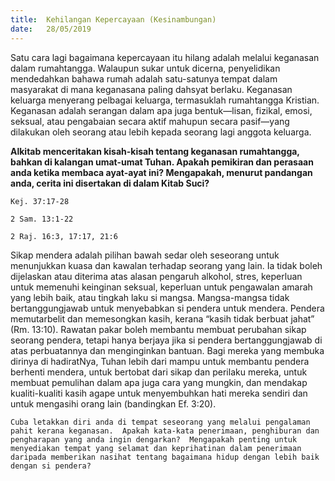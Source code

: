 ```yaml
---
title:  Kehilangan Kepercayaan (Kesinambungan)
date:   28/05/2019
---
```


Satu cara lagi bagaimana kepercayaan itu hilang adalah melalui keganasan dalam rumahtangga.  Walaupun sukar untuk dicerna, penyelidikan mendedahkan bahawa rumah adalah satu-satunya tempat dalam masyarakat di mana keganasana paling dahsyat berlaku.  Keganasan keluarga menyerang pelbagai keluarga, termasuklah rumahtangga Kristian.  Keganasan adalah serangan dalam apa juga bentuk—lisan, fizikal, emosi, seksual, atau pengabaian secara aktif mahupun secara pasif—yang dilakukan oleh seorang atau lebih kepada seorang lagi anggota keluarga.

**Alkitab menceritakan kisah-kisah tentang keganasan rumahtangga, bahkan di kalangan umat-umat Tuhan.  Apakah pemikiran dan perasaan anda ketika membaca ayat-ayat ini?  Mengapakah, menurut pandangan anda, cerita ini disertakan di dalam Kitab Suci?**

`Kej. 37:17-28`

`2 Sam. 13:1-22`

`2 Raj. 16:3, 17:17, 21:6`

Sikap mendera adalah pilihan bawah sedar oleh seseorang untuk menunjukkan kuasa dan kawalan terhadap seorang yang lain.  Ia tidak boleh dijelaskan atau diterima atas alasan pengaruh alkohol, stres, keperluan untuk memenuhi keinginan seksual, keperluan untuk pengawalan amarah yang lebih baik, atau tingkah laku si mangsa.  Mangsa-mangsa tidak bertanggungjawab untuk menyebabkan si pendera untuk mendera.  Pendera memutarbelit dan memesongkan kasih, kerana “kasih tidak berbuat jahat” (Rm. 13:10).  Rawatan pakar boleh membantu membuat perubahan sikap seorang pendera, tetapi hanya berjaya jika si pendera bertanggungjawab di atas perbuatannya dan menginginkan bantuan.  Bagi mereka yang membuka dirinya di hadiratNya, Tuhan lebih dari mampu untuk membantu pendera berhenti mendera, untuk bertobat dari sikap dan perilaku mereka, untuk membuat pemulihan dalam apa juga cara yang mungkin, dan mendakap kualiti-kualiti kasih agape untuk menyembuhkan hati mereka sendiri dan untuk mengasihi orang lain (bandingkan Ef. 3:20).

`Cuba letakkan diri anda di tempat seseorang yang melalui pengalaman pahit kerana keganasan.  Apakah kata-kata penerimaan, penghiburan dan pengharapan yang anda ingin dengarkan?  Mengapakah penting untuk menyediakan tempat yang selamat dan keprihatinan dalam penerimaan daripada memberikan nasihat tentang bagaimana hidup dengan lebih baik dengan si pendera?`